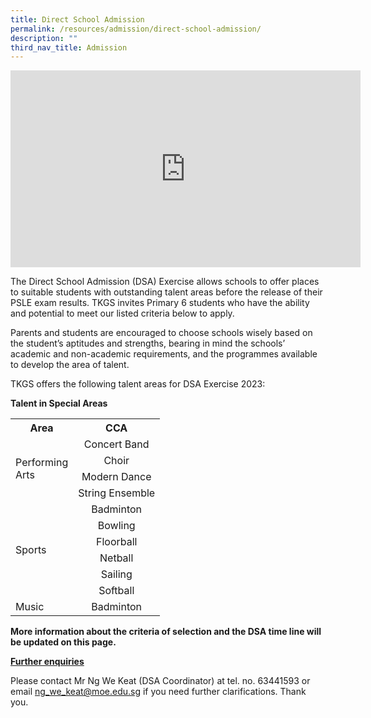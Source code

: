```yaml
---
title: Direct School Admission
permalink: /resources/admission/direct-school-admission/
description: ""
third_nav_title: Admission
---
```

<center><iframe width="560" height="315" src="https://www.youtube.com/embed/W9cHcH7yq50" title="YouTube video player" frameborder="0" allow="accelerometer; autoplay; clipboard-write; encrypted-media; gyroscope; picture-in-picture; web-share" allowfullscreen></iframe></center>

<p>The Direct School Admission (DSA) Exercise allows schools to offer places to suitable students with outstanding talent areas before the release of their PSLE exam results. TKGS invites Primary 6 students who have the ability and potential to meet our listed criteria below to apply.</p>

<p>Parents and students are encouraged to choose schools wisely based on the student’s aptitudes and strengths, bearing in mind the schools’ academic and non-academic requirements, and the programmes available to develop the area of talent.</p>

<p>TKGS offers the following talent areas for DSA Exercise 2023:</p>
<p><b>Talent in Special Areas</b></p>
<table>
	<tbody>
		<tr>
			<th style="text-align: center">Area</th>
			<th style="text-align: center">CCA</th>
		</tr>
		<tr>
			<td style= "vertical-align: middle;" rowspan="4">Performing <br>Arts</td>
			<td style= "text-align: center">Concert Band</td>
		</tr>
		<tr>
			<td style="text-align: center">Choir</td>
		</tr>
		<tr>
			<td style="text-align: center">Modern Dance</td>
		</tr>
		<tr>
			<td style= "text-align: center">String Ensemble</td>
		</tr>
		<tr>
			<td style="vertical-align: middle;" rowspan="6">Sports</td>
			<td style= "text-align: center">Badminton</td>
		</tr>
		<tr>
			<td style= "text-align: center">Bowling</td>
		</tr>
		<tr>
			<td style= "text-align: center">Floorball</td>
		</tr>
		<tr>
			<td style= "text-align: center">Netball</td>
		</tr>
		<tr>
			<td style= "text-align: center">Sailing</td>
		</tr>
		<tr>
			<td style= "text-align: center">Softball</td>
		</tr>
		<tr>
			<td>Music</td>
			<td style= "text-align: center">Badminton</td>
		</tr>
				</tbody>
		</table>
		<p><b>More information about the criteria of selection and the DSA time line will be updated on this page.</b></p>

<p><b><u>Further enquiries</u></b></p>
Please contact Mr Ng We Keat (DSA Coordinator) at tel. no. 63441593 or email <a href="mailto:ng_we_keat@moe.edu.sg">ng_we_keat@moe.edu.sg</a>&nbsp;if you need further clarifications. Thank you.
